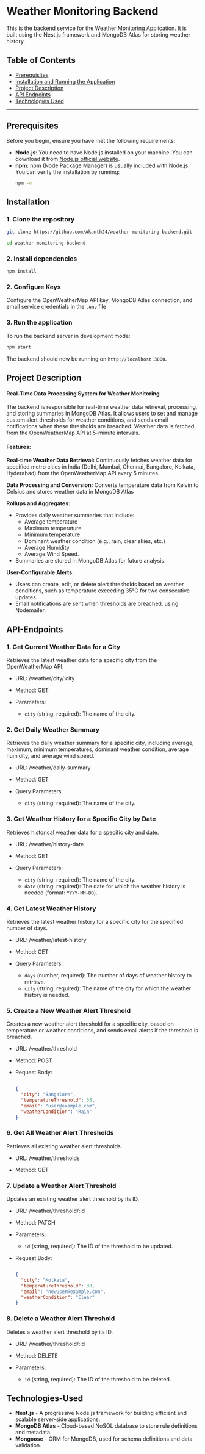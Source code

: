 # Weather Monitoring Backend

This is the backend service for the Weather Monitoring Application. It is built using the Nest.js framework and MongoDB Atlas for storing weather history.

## Table of Contents
- [Prerequisites](#prerequisites)
- [Installation and Running the Application](#installation)
- [Project Description](#project-description)
- [API Endpoints](#API-Endpoints)
- [Technologies Used](#Technologies-Used)

---

## Prerequisites

Before you begin, ensure you have met the following requirements:

- **Node.js**: You need to have Node.js installed on your machine. You can download it from [Node.js official website](https://nodejs.org/).
- **npm**: npm (Node Package Manager) is usually included with Node.js. You can verify the installation by running:
  ```bash
  npm -v
  ```

## Installation

### 1. Clone the repository
```bash
git clone https://github.com/Akanth24/weather-monitoring-backend.git
```
```bash
cd weather-monitoring-backend
```
### 2. Install dependencies

```bash
npm install
```

### 2. Configure Keys

Configure the OpenWeatherMap API key, MongoDB Atlas connection, and email service credentials in the ``` .env ``` file

### 3. Run the application
To run the backend server in development mode:

```bash
npm start
```

The backend should now be running on `http://localhost:3000`.

## Project Description

#### Real-Time Data Processing System for Weather Monitoring
The backend is responsible for real-time weather data retrieval, processing, and storing summaries in MongoDB Atlas. It allows users to set and manage custom alert thresholds for weather conditions, and sends email notifications when these thresholds are breached. Weather data is fetched from the OpenWeatherMap API at 5-minute intervals.

#### Features:

**Real-time Weather Data Retrieval:** Continuously fetches weather data for specified metro cities in India (Delhi, Mumbai, Chennai, Bangalore, Kolkata, Hyderabad) from the OpenWeatherMap API every 5 minutes.

**Data Processing and Conversion:** Converts temperature data from Kelvin to Celsius and stores weather data in MongoDB Atlas

**Rollups and Aggregates:**
- Provides daily weather summaries that include:
  - Average temperature
  - Maximum temperature
  - Minimum temperature
  - Dominant weather condition (e.g., rain, clear skies, etc.)
  - Average Humidity
  - Average Wind Speed.
- Summaries are stored in MongoDB Atlas for future analysis.

**User-Configurable Alerts:**
- Users can create, edit, or delete alert thresholds based on weather conditions, such as temperature exceeding 35°C for two consecutive updates.
- Email notifications are sent when thresholds are breached, using Nodemailer.

## API-Endpoints

### 1. Get Current Weather Data for a City

Retrieves the latest weather data for a specific city from the OpenWeatherMap API.

- URL: /weather/city/:city

- Method: GET

- Parameters:
  - ```city``` (string, required): The name of the city.

### 2. Get Daily Weather Summary

Retrieves the daily weather summary for a specific city, including average, maximum, minimum temperatures, dominant weather condition, average humidity, and average wind speed.

- URL: /weather/daily-summary

- Method: GET

- Query Parameters:
  - ```city``` (string, required): The name of the city.


### 3. Get Weather History for a Specific City by Date

Retrieves historical weather data for a specific city and date.

- URL: /weather/history-date

- Method: GET

- Query Parameters:
  - ```city``` (string, required): The name of the city.
  - ```date``` (string, required): The date for which the weather history is needed (format: ```YYYY-MM-DD```).

### 4. Get Latest Weather History

Retrieves the latest weather history for a specific city for the specified number of days.

- URL: /weather/latest-history

- Method: GET

- Query Parameters:
  - ```days``` (number, required): The number of days of weather history to retrieve.
  - ```city``` (string, required): The name of the city for which the weather history is needed.


### 5. Create a New Weather Alert Threshold

Creates a new weather alert threshold for a specific city, based on temperature or weather conditions, and sends email alerts if the threshold is breached.

- URL: /weather/threshold

- Method: POST

- Request Body:

  ```json

  {
    "city": "Bangalore",
    "temperatureThreshold": 35,
    "email": "user@example.com",
    "weatherCondition": "Rain"
  }


  ```


### 6. Get All Weather Alert Thresholds

Retrieves all existing weather alert thresholds.

- URL: /weather/thresholds

- Method: GET

### 7. Update a Weather Alert Threshold

Updates an existing weather alert threshold by its ID.

- URL: /weather/threshold/:id

- Method: PATCH 

- Parameters:
  - ```id``` (string, required): The ID of the threshold to be updated.

- Request Body:

  ```json

  {
    "city": "Kolkata",
    "temperatureThreshold": 30,
    "email": "newuser@example.com",
    "weatherCondition": "Clear"
  }

  ```


### 8. Delete a Weather Alert Threshold

Deletes a weather alert threshold by its ID.

- URL: /weather/threshold/:id

- Method: DELETE 

- Parameters:
  - ```id``` (string, required): The ID of the threshold to be deleted.



## Technologies-Used
* **Nest.js** - A progressive Node.js framework for building efficient and scalable server-side applications.
* **MongoDB Atlas** - Cloud-based NoSQL database to store rule definitions and metadata.
* **Mongoose** - ORM for MongoDB, used for schema definitions and data validation.
